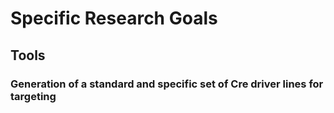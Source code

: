 # Specific Research Goals

## Tools

### Generation of a standard and specific set of Cre driver lines for targeting 
